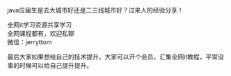 java应届生是去大城市好还是二三线城市好？过来人的经验分享！

全网it学习资源共享学习<br>全网课程都有，欢迎私聊<br>微信：jerryttom<br>

最后大家如果想给自己的技术提升，大家可以开个会员，汇集全网it教程，平常没事的时候可以给自己提升提升。